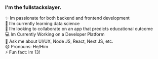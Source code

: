 ### I'm the fullstackslayer.

✨ Im passionate for both backend and frontend development
<br>
🌱 I’m currently learning data science 
<br>
👯 I’m looking to collaborate on an app that predicts educational outcome
<br>
💻 Im Currently Working on a Developer Platform
<br>
💬 Ask me about UI/UX, Node JS, React, Next JS, etc.
<br>
😄 Pronouns: He/Him
<br>
⚡ Fun fact: Im 13!
<br>
